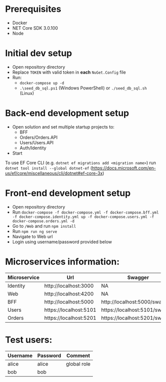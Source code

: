 # Prerequisites
* Docker
* NET Core SDK 3.0.100
* Node

# Initial dev setup
* Open repository directory
* Replace `TOKEN` with valid token in **each** `NuGet.Config` file
* Run:
  * `docker-compose up -d`
  * `.\seed_db_sql.ps1` (Windows PowerShell) or `./seed_db_sql.sh` (Linux)

# Back-end development setup
* Open solution and set multiple startup projects to:
  * BFF
  * Orders/Orders.API
  * Users/Users.API
  * Auth/Identity
* Start

To use EF Core CLI (e.g. `dotnet ef migrations add <migration name>`) run `dotnet tool install --global dotnet-ef` (https://docs.microsoft.com/en-us/ef/core/miscellaneous/cli/dotnet#ef-core-3x)

# Front-end development setup
* Open repository directory
* Run `docker-compose -f docker-compose.yml -f docker-compose.bff.yml -f docker-compose.identity.yml up -f docker-compose.users.yml -f docker-compose.orders.yml -d`
* Go to `/Web` and run `npm install` 
* Run `npm run ng serve`
* Navigate to Web url
* Login using username/password provided below

# Microservices information:
Microservice | Url | Swagger
--- | --- | ---
Identity | http://localhost:3000 | NA
Web | http://localhost:4200 | NA
BFF | http://localhost:5000 | http://localhost:5000/swagger
Users | https://localhost:5101 | https://localhost:5101/swagger
Orders | https://localhost:5201 | https://localhost:5201/swagger

# Test users:
Username | Password | Comment
--- | --- | ---
alice | alice | global role
bob | bob | 
